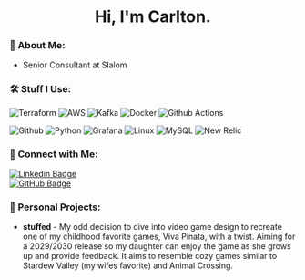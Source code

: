 <h1 align="center">Hi, I'm Carlton.</h1>

### 📠 About Me:

- Senior Consultant at Slalom

### 🛠️ Stuff I Use:

![Terraform](https://img.shields.io/badge/-Terraform-233536?style=flat-square&logo=Terraform) ![AWS](https://img.shields.io/badge/-AWS-233536?style=flat-square&logo=Amazon) ![Kafka](https://img.shields.io/badge/-Apache%20Kafka-233536?style=flat-square&logo=Apache%20Kafka) ![Docker](https://img.shields.io/badge/-Docker-233536?style=flat-square&logo=Docker) ![Github Actions](https://img.shields.io/badge/-Github%20Actions-233536?style=flat-square&logo=Github%20Actions)

![Github](https://img.shields.io/badge/-Github-233536?style=flat-square&logo=github) ![Python](https://img.shields.io/badge/-Python-233536?style=flat-square&logo=python) ![Grafana](https://img.shields.io/badge/-Grafana-233536?style=flat-square&logo=Grafana) ![Linux](https://img.shields.io/badge/-Linux-233536?style=flat-square&logo=Linux) ![MySQL](https://img.shields.io/badge/-MySQL-233536?style=flat-square&logo=MySQL) ![New Relic](https://img.shields.io/badge/-New%20Relic-233536?style=flat-square&logo=New%20Relic)

### 📱 Connect with Me:

[![Linkedin Badge](https://img.shields.io/badge/-LinkedIn-blue?style=flat-square&logo=Linkedin&logoColor=white&link=https://www.linkedin.com/in/carltonbergeron/)](https://www.linkedin.com/in/carltonbergeron/)</br>
[![GitHub Badge](https://img.shields.io/github/followers/cbergeron1?label=Follow&style=social)](https://github.com/cbergeron1/?tab=follow)</br>

### 🚧 Personal Projects: 

- **stuffed** - My odd decision to dive into video game design to recreate one of my childhood favorite games, Viva Pinata, with a twist. Aiming for a 2029/2030 release so my daughter can enjoy the game as she grows up and provide feedback. It aims to resemble cozy games similar to Stardew Valley (my wifes favorite) and Animal Crossing. 
